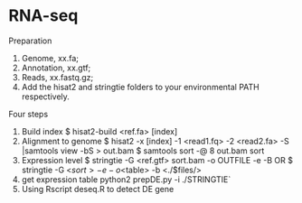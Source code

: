 # RNA-seq
Preparation
1)	Genome, xx.fa;
2)	Annotation, xx.gtf;
3)	Reads, xx.fastq.gz;
4)  Add the hisat2 and stringtie folders to your environmental PATH respectively.

Four steps
1)	Build index
  $ hisat2-build <ref.fa> [index]
2)	Alignment to genome
  $ hisat2 -x [index] -1 <read1.fq> -2 <read2.fa> -S |samtools view -bS > out.bam
  $ samtools sort -@ 8 out.bam sort
3)	Expression level
  $ stringtie -G <ref.gtf> sort.bam -o OUTFILE -e -B
  OR 
  $ stringtie -G <GTF> <$sort> -e -o <$table> -b <./$files/>
4)	get expression table
python2 prepDE.py -i ./STRINGTIE`
  5)  Using Rscript deseq.R to detect DE gene
  
